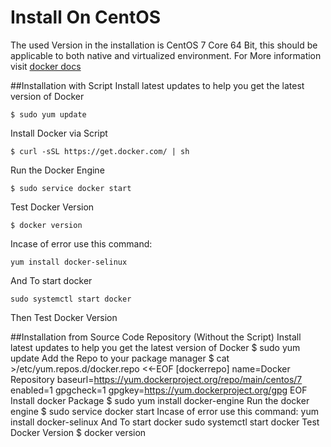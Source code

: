 # Install On CentOS

The used Version in the installation is CentOS 7 Core 64 Bit, this should be applicable to both native and virtualized environment.
For More information visit [docker docs](https://docs.docker.com/installation/centos/) 

##Installation with Script
Install latest updates to help you get the latest version of Docker

```$ sudo yum update```

Install Docker via Script

```$ curl -sSL https://get.docker.com/ | sh```

Run the Docker Engine

```$ sudo service docker start```

Test Docker Version

```$ docker version```

Incase of error use this command:

```yum install docker-selinux```

And To start docker

```sudo systemctl start docker```

Then Test Docker Version

##Installation from Source Code Repository (Without the Script)
Install latest updates to help you get the latest version of Docker
$ sudo yum update
Add the Repo to your package manager
$ cat >/etc/yum.repos.d/docker.repo <<-EOF
[dockerrepo]
name=Docker Repository
baseurl=https://yum.dockerproject.org/repo/main/centos/7
enabled=1
gpgcheck=1
gpgkey=https://yum.dockerproject.org/gpg
EOF
Install docker Package
$ sudo yum install docker-engine
Run the docker engine
$ sudo service docker start
Incase of error use this command:
yum install docker-selinux
And To start docker
sudo systemctl start docker
Test Docker Version
$ docker version
